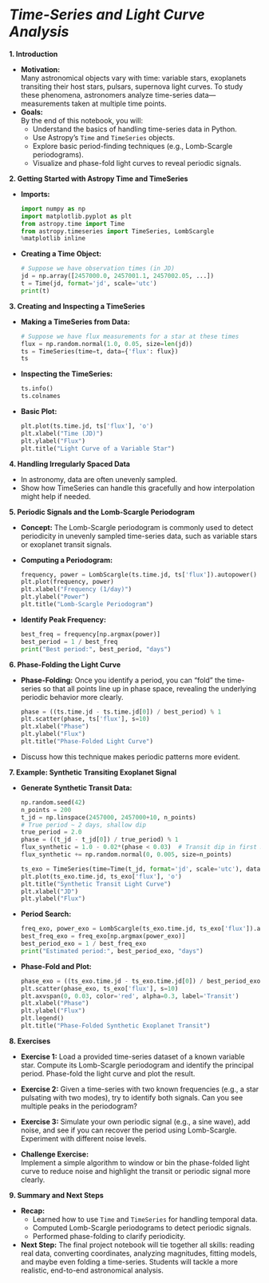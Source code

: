 # *Time-Series and Light Curve Analysis*

**1. Introduction**  
- **Motivation:**  
  Many astronomical objects vary with time: variable stars, exoplanets transiting their host stars, pulsars, supernova light curves. To study these phenomena, astronomers analyze time-series data—measurements taken at multiple time points.
- **Goals:**  
  By the end of this notebook, you will:
  - Understand the basics of handling time-series data in Python.
  - Use Astropy’s `Time` and `TimeSeries` objects.
  - Explore basic period-finding techniques (e.g., Lomb-Scargle periodograms).
  - Visualize and phase-fold light curves to reveal periodic signals.

**2. Getting Started with Astropy Time and TimeSeries**  
- **Imports:**
  ```python
  import numpy as np
  import matplotlib.pyplot as plt
  from astropy.time import Time
  from astropy.timeseries import TimeSeries, LombScargle
  %matplotlib inline
  ```
  
- **Creating a Time Object:**
  ```python
  # Suppose we have observation times (in JD)
  jd = np.array([2457000.0, 2457001.1, 2457002.05, ...])
  t = Time(jd, format='jd', scale='utc')
  print(t)
  ```

**3. Creating and Inspecting a TimeSeries**  
- **Making a TimeSeries from Data:**
  ```python
  # Suppose we have flux measurements for a star at these times
  flux = np.random.normal(1.0, 0.05, size=len(jd))
  ts = TimeSeries(time=t, data={'flux': flux})
  ts
  ```
  
- **Inspecting the TimeSeries:**
  ```python
  ts.info()
  ts.colnames
  ```
  
- **Basic Plot:**
  ```python
  plt.plot(ts.time.jd, ts['flux'], 'o')
  plt.xlabel("Time (JD)")
  plt.ylabel("Flux")
  plt.title("Light Curve of a Variable Star")
  ```

**4. Handling Irregularly Spaced Data**  
- In astronomy, data are often unevenly sampled.  
- Show how TimeSeries can handle this gracefully and how interpolation might help if needed.

**5. Periodic Signals and the Lomb-Scargle Periodogram**  
- **Concept:**
  The Lomb-Scargle periodogram is commonly used to detect periodicity in unevenly sampled time-series data, such as variable stars or exoplanet transit signals.
  
- **Computing a Periodogram:**
  ```python
  frequency, power = LombScargle(ts.time.jd, ts['flux']).autopower()
  plt.plot(frequency, power)
  plt.xlabel("Frequency (1/day)")
  plt.ylabel("Power")
  plt.title("Lomb-Scargle Periodogram")
  ```
  
- **Identify Peak Frequency:**
  ```python
  best_freq = frequency[np.argmax(power)]
  best_period = 1 / best_freq
  print("Best period:", best_period, "days")
  ```

**6. Phase-Folding the Light Curve**  
- **Phase-Folding:**
  Once you identify a period, you can “fold” the time-series so that all points line up in phase space, revealing the underlying periodic behavior more clearly.
  
  ```python
  phase = ((ts.time.jd - ts.time.jd[0]) / best_period) % 1
  plt.scatter(phase, ts['flux'], s=10)
  plt.xlabel("Phase")
  plt.ylabel("Flux")
  plt.title("Phase-Folded Light Curve")
  ```
  
- Discuss how this technique makes periodic patterns more evident.

**7. Example: Synthetic Transiting Exoplanet Signal**  
- **Generate Synthetic Transit Data:**
  ```python
  np.random.seed(42)
  n_points = 200
  t_jd = np.linspace(2457000, 2457000+10, n_points)
  # True period ~ 2 days, shallow dip
  true_period = 2.0
  phase = ((t_jd - t_jd[0]) / true_period) % 1
  flux_synthetic = 1.0 - 0.02*(phase < 0.03)  # Transit dip in first 3% of phase
  flux_synthetic += np.random.normal(0, 0.005, size=n_points)
  
  ts_exo = TimeSeries(time=Time(t_jd, format='jd', scale='utc'), data={'flux': flux_synthetic})
  plt.plot(ts_exo.time.jd, ts_exo['flux'], 'o')
  plt.title("Synthetic Transit Light Curve")
  plt.xlabel("JD")
  plt.ylabel("Flux")
  ```

- **Period Search:**
  ```python
  freq_exo, power_exo = LombScargle(ts_exo.time.jd, ts_exo['flux']).autopower()
  best_freq_exo = freq_exo[np.argmax(power_exo)]
  best_period_exo = 1 / best_freq_exo
  print("Estimated period:", best_period_exo, "days")
  ```

- **Phase-Fold and Plot:**
  ```python
  phase_exo = ((ts_exo.time.jd - ts_exo.time.jd[0]) / best_period_exo) % 1
  plt.scatter(phase_exo, ts_exo['flux'], s=10)
  plt.axvspan(0, 0.03, color='red', alpha=0.3, label='Transit')
  plt.xlabel("Phase")
  plt.ylabel("Flux")
  plt.legend()
  plt.title("Phase-Folded Synthetic Exoplanet Transit")
  ```

**8. Exercises**  
- **Exercise 1:**
  Load a provided time-series dataset of a known variable star. Compute its Lomb-Scargle periodogram and identify the principal period. Phase-fold the light curve and plot the result.
  
- **Exercise 2:**
  Given a time-series with two known frequencies (e.g., a star pulsating with two modes), try to identify both signals. Can you see multiple peaks in the periodogram?
  
- **Exercise 3:**
  Simulate your own periodic signal (e.g., a sine wave), add noise, and see if you can recover the period using Lomb-Scargle. Experiment with different noise levels.

- **Challenge Exercise:**  
  Implement a simple algorithm to window or bin the phase-folded light curve to reduce noise and highlight the transit or periodic signal more clearly.

**9. Summary and Next Steps**  
- **Recap:**
  - Learned how to use `Time` and `TimeSeries` for handling temporal data.
  - Computed Lomb-Scargle periodograms to detect periodic signals.
  - Performed phase-folding to clarify periodicity.
- **Next Step:**
  The final project notebook will tie together all skills: reading real data, converting coordinates, analyzing magnitudes, fitting models, and maybe even folding a time-series. Students will tackle a more realistic, end-to-end astronomical analysis.
